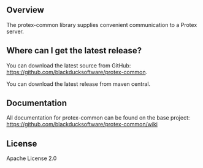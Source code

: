 ## Overview ##
The protex-common library supplies convenient communication to a Protex server.

## Where can I get the latest release? ##
You can download the latest source from GitHub: https://github.com/blackducksoftware/protex-common. 

You can download the latest release from maven central.

## Documentation ##
All documentation for protex-common can be found on the base project:  https://github.com/blackducksoftware/protex-common/wiki

## License ##
Apache License 2.0
